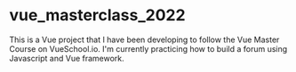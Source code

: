 # vue_masterclass_2022

This is a Vue project that I have been developing to follow the Vue Master Course on VueSchool.io. I'm currently practicing how to build a forum using Javascript and Vue framework. 
